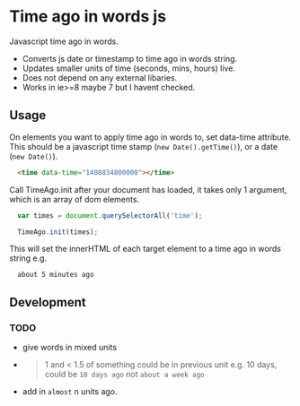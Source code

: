 # Time ago in words js

Javascript time ago in words.

* Converts js date or timestamp to time ago in words string.
* Updates smaller units of time (seconds, mins, hours) live.
* Does not depend on any external libaries.
* Works in ie>=8 maybe 7 but I havent checked.

## Usage
On elements you want to apply time ago in words to, set data-time attribute.
This should be a javascript time stamp (`new Date().getTime()`), or a date (`new Date()`).

```html
  <time data-time="1408834800000"></time>
```

Call TimeAgo.init after your document has loaded, it takes only 1 argument, which is an array of dom elements.

```javascript
  var times = document.querySelectorAll('time');

  TimeAgo.init(times);
```

This will set the innerHTML of each target element to a time ago in words string e.g.

```
  about 5 minutes ago
```

## Development

### TODO

* give words in mixed units
* > 1 and < 1.5 of something could be in previous unit e.g. 10 days, could be `10 days ago` not `about a week ago`
* add in `almost` n units ago.
